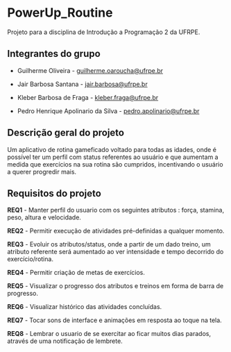 # PowerUp_Routine
Projeto para a disciplina de Introdução a Programação 2 da UFRPE.


## Integrantes do grupo
* Guilherme Oliveira - guilherme.oaroucha@ufrpe.br

* Jair Barbosa Santana - jair.barbosa@ufrpe.br

* Kleber Barbosa de Fraga - kleber.fraga@ufrpe.br

* Pedro Henrique Apolinario da Silva - pedro.apolinario@ufrpe.br

## Descrição  geral do projeto
  Um aplicativo de rotina gameficado voltado para todas as idades, onde é possível ter um perfil com status referentes ao usuário e que aumentam a medida que exercícios na sua rotina são cumpridos, incentivando o usuário a querer progredir mais.


## Requisitos do projeto
**REQ1** - Manter perfil do usuario com os seguintes atributos : força, stamina, peso, altura e velocidade.

**REQ2** - Permitir execução de atividades pré-definidas a qualquer momento.

**REQ3** - Evoluir os atributos/status, onde a partir de um dado treino, um atributo referente será aumentado ao ver intensidade e tempo decorrido do exercício/rotina.

**REQ4** - Permitir criação de metas de exercícios.

**REQ5** - Visualizar o progresso dos atributos e treinos em forma de barra de progresso.

**REQ6** - Visualizar histórico das atividades concluídas.

**REQ7** - Tocar sons de interface e animações em resposta ao toque na tela.

**REQ8** - Lembrar o usuario de se exercitar ao ficar muitos dias parados, através de uma notificação de lembrete.
 
